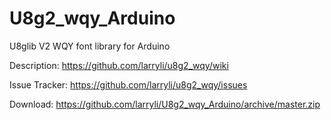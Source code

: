 # U8g2_wqy_Arduino

U8glib V2 WQY font library for Arduino

Description: https://github.com/larryli/u8g2_wqy/wiki

Issue Tracker: https://github.com/larryli/u8g2_wqy/issues

Download: https://github.com/larryli/U8g2_wqy_Arduino/archive/master.zip
